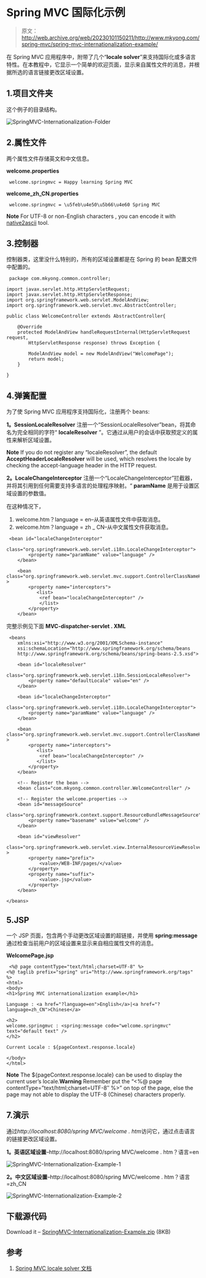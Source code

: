 # Spring MVC 国际化示例

> 原文：<http://web.archive.org/web/20230101150211/http://www.mkyong.com/spring-mvc/spring-mvc-internationalization-example/>

在 Spring MVC 应用程序中，附带了几个“**locale solver**”来支持国际化或多语言特性。在本教程中，它显示一个简单的欢迎页面，显示来自属性文件的消息，并根据所选的语言链接更改区域设置。

## 1.项目文件夹

这个例子的目录结构。

![SpringMVC-Internationalization-Folder](img/0847a298883d9dec4a40742fa6a0ba1e.png "SpringMVC-Internationalization-Folder")

## 2.属性文件

两个属性文件存储英文和中文信息。

**welcome.properties**

```
 welcome.springmvc = Happy learning Spring MVC 
```

**welcome_zh_CN.properties**

```
 welcome.springmvc = \u5feb\u4e50\u5b66\u4e60 Spring MVC 
```

**Note**
For UTF-8 or non-English characters , you can encode it with [native2ascii](http://web.archive.org/web/20221121171937/http://www.mkyong.com/java/java-convert-chinese-character-to-unicode-with-native2ascii/) tool.

## 3.控制器

控制器类，这里没什么特别的，所有的区域设置都是在 Spring 的 bean 配置文件中配置的。

```
 package com.mkyong.common.controller;

import javax.servlet.http.HttpServletRequest;
import javax.servlet.http.HttpServletResponse;
import org.springframework.web.servlet.ModelAndView;
import org.springframework.web.servlet.mvc.AbstractController;

public class WelcomeController extends AbstractController{

	@Override
	protected ModelAndView handleRequestInternal(HttpServletRequest request,
		HttpServletResponse response) throws Exception {

		ModelAndView model = new ModelAndView("WelcomePage");
		return model;
	}

} 
```

## 4.弹簧配置

为了使 Spring MVC 应用程序支持国际化，注册两个 beans:

**1。SessionLocaleResolver**
注册一个“SessionLocaleResolver”bean，将其命名为完全相同的字符“ **localeResolver** ”。它通过从用户的会话中获取预定义的属性来解析区域设置。

**Note**
If you do not register any “localeResolver”, the default **AcceptHeaderLocaleResolver** will be used, which resolves the locale by checking the accept-language header in the HTTP request.

**2。LocaleChangeInterceptor**
注册一个“LocaleChangeInterceptor”拦截器，并将其引用到任何需要支持多语言的处理程序映射。“ **paramName** 是用于设置区域设置的参数值。

在这种情况下，

1.  welcome.htm？language = en–从英语属性文件中获取消息。
2.  welcome.htm？language = zh _ CN–从中文属性文件获取消息。

```
 <bean id="localeChangeInterceptor"
		class="org.springframework.web.servlet.i18n.LocaleChangeInterceptor">
		<property name="paramName" value="language" />
	</bean>

	<bean class="org.springframework.web.servlet.mvc.support.ControllerClassNameHandlerMapping" >
		<property name="interceptors">
		   <list>
			<ref bean="localeChangeInterceptor" />
		    </list>
		</property>
	</bean> 
```

完整示例见下面
**MVC-dispatcher-servlet . XML**

```
 <beans 
	xmlns:xsi="http://www.w3.org/2001/XMLSchema-instance"
	xsi:schemaLocation="http://www.springframework.org/schema/beans 
	http://www.springframework.org/schema/beans/spring-beans-2.5.xsd">

	<bean id="localeResolver"
		class="org.springframework.web.servlet.i18n.SessionLocaleResolver">
		<property name="defaultLocale" value="en" />
	</bean>

	<bean id="localeChangeInterceptor"
		class="org.springframework.web.servlet.i18n.LocaleChangeInterceptor">
		<property name="paramName" value="language" />
	</bean>

	<bean class="org.springframework.web.servlet.mvc.support.ControllerClassNameHandlerMapping" >
		<property name="interceptors">
		   <list>
			<ref bean="localeChangeInterceptor" />
		   </list>
		</property>
	</bean>

	<!-- Register the bean -->
	<bean class="com.mkyong.common.controller.WelcomeController" />

	<!-- Register the welcome.properties -->
	<bean id="messageSource"
		class="org.springframework.context.support.ResourceBundleMessageSource">
		<property name="basename" value="welcome" />
	</bean>

	<bean id="viewResolver"
    	class="org.springframework.web.servlet.view.InternalResourceViewResolver" >
        <property name="prefix">
            <value>/WEB-INF/pages/</value>
        </property>
        <property name="suffix">
            <value>.jsp</value>
        </property>
    </bean>

</beans> 
```

## 5.JSP

一个 JSP 页面，包含两个手动更改区域设置的超链接，并使用 **spring:message** 通过检查当前用户的区域设置来显示来自相应属性文件的消息。

**WelcomePage.jsp**

```
 <%@ page contentType="text/html;charset=UTF-8" %>
<%@ taglib prefix="spring" uri="http://www.springframework.org/tags" %>
<html>
<body>
<h1>Spring MVC internationalization example</h1>

Language : <a href="?language=en">English</a>|<a href="?language=zh_CN">Chinese</a>

<h2>
welcome.springmvc : <spring:message code="welcome.springmvc" text="default text" />
</h2>

Current Locale : ${pageContext.response.locale}

</body>
</html> 
```

**Note**
The ${pageContext.response.locale} can be used to display the current user’s locale.**Warning**
Remember put the “<%@ page contentType=”text/html;charset=UTF-8″ %>” on top of the page, else the page may not able to display the UTF-8 (Chinese) characters properly.

## 7.演示

通过*http://localhost:8080/spring MVC/welcome . htm*访问它，通过点击语言的链接更改区域设置。

**1。英语区域设置**–http://localhost:8080/spring MVC/welcome . htm？语言=en

![SpringMVC-Internationalization-Example-1](img/ced7d6325c947a5aae66778cbaf1e202.png "SpringMVC-Internationalization-Example-1")

**2。中文区域设置**–http://localhost:8080/spring MVC/welcome . htm？语言=zh_CN

![SpringMVC-Internationalization-Example-2](img/9f01f4a5538a816332273453b9e6d00e.png "SpringMVC-Internationalization-Example-2")

## 下载源代码

Download it – [SpringMVC-Internationalization-Example.zip](http://web.archive.org/web/20221121171937/http://www.mkyong.com/wp-content/uploads/2010/08/SpringMVC-Internationalization-Example.zip) (8KB)

## 参考

1.  [Spring MVC locale solver 文档](http://web.archive.org/web/20221121171937/http://static.springsource.org/spring/docs/2.5.6/reference/mvc.html#mvc-localeresolver)

<input type="hidden" id="mkyong-current-postId" value="6523">